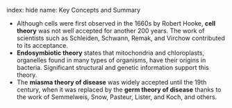 index: hide
name: Key Concepts and Summary

  * Although cells were first observed in the 1660s by Robert Hooke,  **cell theory** was not well accepted for another 200 years. The work of scientists such as Schleiden, Schwann, Remak, and Virchow contributed to its acceptance.
  *  **Endosymbiotic theory** states that mitochondria and chloroplasts, organelles found in many types of organisms, have their origins in bacteria. Significant structural and genetic information support this theory.
  * The  **miasma theory of disease** was widely accepted until the 19th century, when it was replaced by the  **germ theory of disease** thanks to the work of Semmelweis, Snow, Pasteur, Lister, and Koch, and others.

